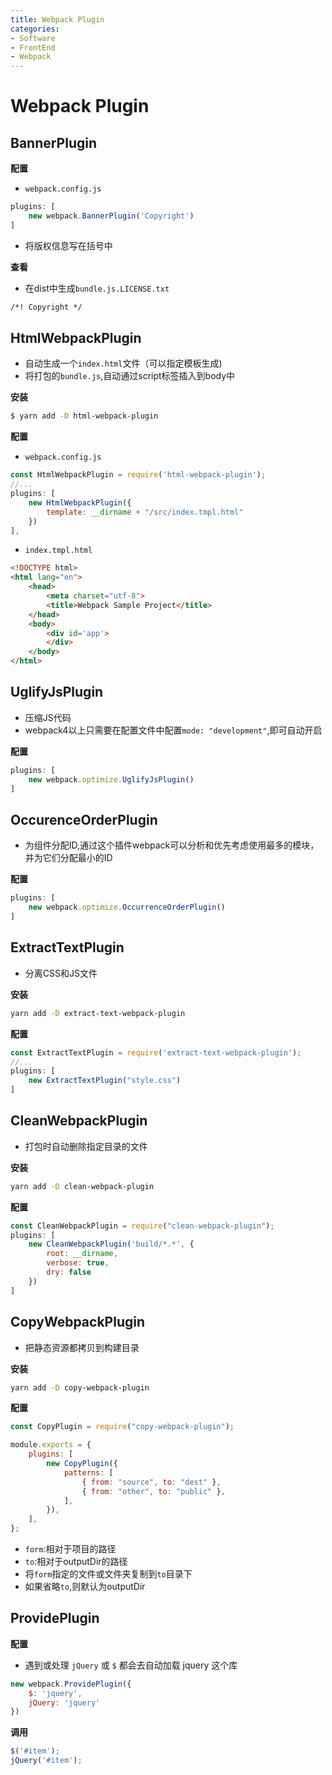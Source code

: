 ```yaml
---
title: Webpack Plugin
categories:
- Software
- FrontEnd
- Webpack
---
```

# Webpack Plugin

## BannerPlugin

**配置**

- `webpack.config.js`

```js
plugins: [
    new webpack.BannerPlugin('Copyright')
]
```

- 将版权信息写在括号中

**查看**

- 在dist中生成`bundle.js.LICENSE.txt`

```txt
/*! Copyright */
```

## HtmlWebpackPlugin

- 自动生成一个`index.html`文件（可以指定模板生成)
- 将打包的`bundle.js`,自动通过script标签插入到body中

**安装**

```bash
$ yarn add -D html-webpack-plugin
```

**配置**

- `webpack.config.js`

```js
const HtmlWebpackPlugin = require('html-webpack-plugin');
//...
plugins: [
    new HtmlWebpackPlugin({
        template: __dirname + "/src/index.tmpl.html"
    })
],
```

- `index.tmpl.html`

```html
<!DOCTYPE html>
<html lang="en">
    <head>
        <meta charset="utf-8">
        <title>Webpack Sample Project</title>
    </head>
    <body>
        <div id='app'>
        </div>
    </body>
</html>
```

## UglifyJsPlugin

- 压缩JS代码
- webpack4以上只需要在配置文件中配置`mode: "development"`,即可自动开启

**配置**

```js
plugins: [
    new webpack.optimize.UglifyJsPlugin()
]
```

## OccurenceOrderPlugin

- 为组件分配ID,通过这个插件webpack可以分析和优先考虑使用最多的模块，并为它们分配最小的ID

**配置**

```js
plugins: [
    new webpack.optimize.OccurrenceOrderPlugin()
]
```

## ExtractTextPlugin

- 分离CSS和JS文件

**安装**

```bash
yarn add -D extract-text-webpack-plugin
```

**配置**

```js
const ExtractTextPlugin = require('extract-text-webpack-plugin');
//...
plugins: [
    new ExtractTextPlugin("style.css")
]
```

## CleanWebpackPlugin

- 打包时自动删除指定目录的文件

**安装**

```bash
yarn add -D clean-webpack-plugin
```

**配置**

```js
const CleanWebpackPlugin = require("clean-webpack-plugin");
plugins: [
    new CleanWebpackPlugin('build/*.*', {
        root: __dirname,
        verbose: true,
        dry: false
    })
]
```

## CopyWebpackPlugin

- 把静态资源都拷贝到构建目录

**安装**

```bash
yarn add -D copy-webpack-plugin
```

**配置**

```js
const CopyPlugin = require("copy-webpack-plugin");

module.exports = {
    plugins: [
        new CopyPlugin({
            patterns: [
                { from: "source", to: "dest" },
                { from: "other", to: "public" },
            ],
        }),
    ],
};
```

- `form`:相对于项目的路径
- `to`:相对于outputDir的路径
- 将`form`指定的文件或文件夹复制到`to`目录下
- 如果省略`to`,则默认为outputDir

## ProvidePlugin

**配置**

- 遇到或处理 `jQuery` 或 `$` 都会去自动加载 jquery 这个库

```js
new webpack.ProvidePlugin({
    $: 'jquery',
    jQuery: 'jquery'
})
```

**调用**

```js
$('#item');
jQuery('#item');
```
